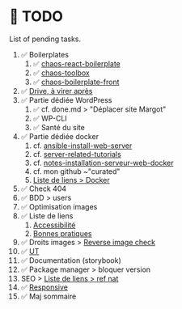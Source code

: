 # 🌱 TODO

List of pending tasks.

1. ✅ Boilerplates
   1. ✅ [chaos-react-boilerplate](https://github.com/youpiwaza/chaos-react-boilerplate)
   2. ✅ [chaos-toolbox](https://github.com/youpiwaza/chaos-toolbox)
   3. ✅ [chaos-boilerplate-front](https://github.com/youpiwaza/chaos-boilerplate-front)
2. ✅ [Drive, à virer après](https://docs.google.com/spreadsheets/d/1RHnaEn4WmYvjrAjmFAq8tfbINpSEE5XwtTZ3cJkn88g/edit?usp=share_link)
3. ✅ Partie dédiée WordPress
   1. ✅ cf. done.md > "Déplacer site Margot"
   2. ✅ WP-CLI
   3. ✅ Santé du site
4. ✅ Partie dédiée docker
   1. cf. [ansible-install-web-server](https://github.com/youpiwaza/ansible-install-web-server)
   2. cf. [server-related-tutorials](https://github.com/youpiwaza/server-related-tutorials)
   3. cf. [notes-installation-serveur-web-docker](https://github.com/youpiwaza/notes-installation-serveur-web-docker)
   4. cf. mon github ~"curated"
   5. [Liste de liens > Docker](https://docs.google.com/spreadsheets/d/1COXPrsJgAJyfXOT7aNZULCDMOYhctlzI5kXOxw7vE64/edit#gid=931700211)
5. ✅ Check 404
6. ✅ BDD > users
7. ✅ Optimisation images
8. ✅ Liste de liens
   1. [Accessibilité](https://docs.google.com/spreadsheets/d/1COXPrsJgAJyfXOT7aNZULCDMOYhctlzI5kXOxw7vE64/edit#gid=1859612280)
   2. [Bonnes pratiques](https://docs.google.com/spreadsheets/d/1COXPrsJgAJyfXOT7aNZULCDMOYhctlzI5kXOxw7vE64/edit#gid=757921254)
9. ✅ Droits images > [Reverse image check](https://tineye.com/)
10. ✅ [UT](https://docs.google.com/spreadsheets/d/1COXPrsJgAJyfXOT7aNZULCDMOYhctlzI5kXOxw7vE64/edit#gid=899132401)
11. ✅ Documentation (storybook)
12. ✅ Package manager > bloquer version
13. SEO > [Liste de liens > ref nat](https://docs.google.com/spreadsheets/d/1COXPrsJgAJyfXOT7aNZULCDMOYhctlzI5kXOxw7vE64/edit#gid=1893195632)
14. ✅ [Responsive](https://docs.google.com/spreadsheets/d/1COXPrsJgAJyfXOT7aNZULCDMOYhctlzI5kXOxw7vE64/edit#gid=1584040677)
15. ✅ Maj sommaire
